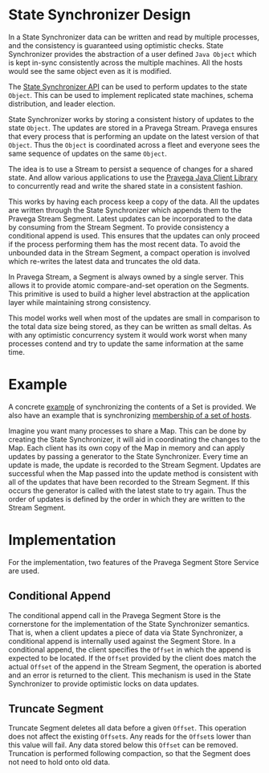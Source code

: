 <!--
Copyright Pravega Authors.

Licensed under the Apache License, Version 2.0 (the "License");
you may not use this file except in compliance with the License.
You may obtain a copy of the License at

    http://www.apache.org/licenses/LICENSE-2.0

Unless required by applicable law or agreed to in writing, software
distributed under the License is distributed on an "AS IS" BASIS,
WITHOUT WARRANTIES OR CONDITIONS OF ANY KIND, either express or implied.
See the License for the specific language governing permissions and
limitations under the License.
-->
# State Synchronizer Design

In a State Synchronizer data can be written and read by multiple processes, and the consistency is guaranteed using optimistic checks. State Synchronizer provides the abstraction of a user defined `Java Object` which is kept in-sync consistently across the multiple machines. All the hosts would see the same object even as it is modified.

The [State Synchronizer API](https://github.com/pravega/pravega/blob/master/client/src/main/java/io/pravega/client/state/StateSynchronizer.java) can be used to perform updates to the state `Object`. This can be used to implement replicated state machines, schema distribution, and leader election.

State Synchronizer works by storing a consistent history of updates to the state `Object`. The updates are stored in a Pravega Stream. Pravega ensures that every process that is performing an update on the latest version of that `Object`. Thus the `Object` is coordinated across a fleet and everyone sees the same sequence of updates on the same `Object`.

The idea is to use a Stream to persist a sequence of changes for a shared state. And allow various applications to use the [Pravega Java Client Library](http://pravega.io/docs/latest/state-synchronizer/#shared-state-and-pravega) to concurrently read and write the shared state in a consistent fashion.

This works by having each process keep a copy of the data. All the updates are written through the State Synchronizer which appends them to the Pravega Stream Segment. Latest updates can be incorporated to the data by consuming from the Stream Segment. To provide consistency a conditional append is used. This ensures that the updates can only proceed if the process performing them has the most recent data. To avoid the unbounded data in the Stream Segment, a compact operation is involved which re-writes the latest data and truncates the old data.

In Pravega Stream, a Segment is always owned by a single server. This allows it to provide atomic compare-and-set operation on the Segments. This primitive is used to build a higher level abstraction at the application layer while maintaining strong consistency.

This model works well when most of the updates are small in comparison to the total data size being stored, as they can be written as small deltas. As with any optimistic concurrency system it would work worst when many processes contend and try to update the same information at the same time.

# Example

A concrete [example](https://github.com/pravega/pravega/blob/master/client/src/test/java/io/pravega/client/state/examples/SetSynchronizer.java) of synchronizing the contents of a Set is provided. We also have an example that is synchronizing [membership of a set of hosts](https://github.com/pravega/pravega/blob/master/client/src/test/java/io/pravega/client/state/examples/MembershipSynchronizer.java).

Imagine you want many processes to share a Map. This can be done by creating the State Synchronizer, it will aid in coordinating the changes to the Map. Each client has its own copy of the Map in memory and can apply updates by passing a generator to the State Synchronizer. Every time an update is made, the update is recorded to the Stream Segment. Updates are successful when the Map passed into the update method is consistent with all of the updates that have been recorded to the Stream Segment. If this occurs the generator is called with the latest state to try again. Thus the order of updates is defined by the order in which they are written to the Stream Segment.

# Implementation

For the implementation, two features of the Pravega Segment Store Service are used.

## Conditional Append

The conditional append call in the Pravega Segment Store is the cornerstone for the implementation of the State Synchronizer semantics. That is, when a client updates a piece of data via State Synchronizer, a conditional append is internally used against the Segment Store. In a conditional append, the client specifies the `Offset` in which the append is expected to be located. If the `Offset` provided by the client does match the actual `Offset` of the append in the Stream Segment, the operation is aborted and an error is returned to the client. This mechanism is used in the State Synchronizer to provide optimistic locks on data updates.

## Truncate Segment
Truncate Segment deletes all data before a given `Offset`. This operation does not affect the existing `Offset`s. Any reads for the `Offset`s lower than this value will fail. Any data stored below this `Offset` can be removed. Truncation is performed following compaction, so that the Segment does not need to hold onto old data.
